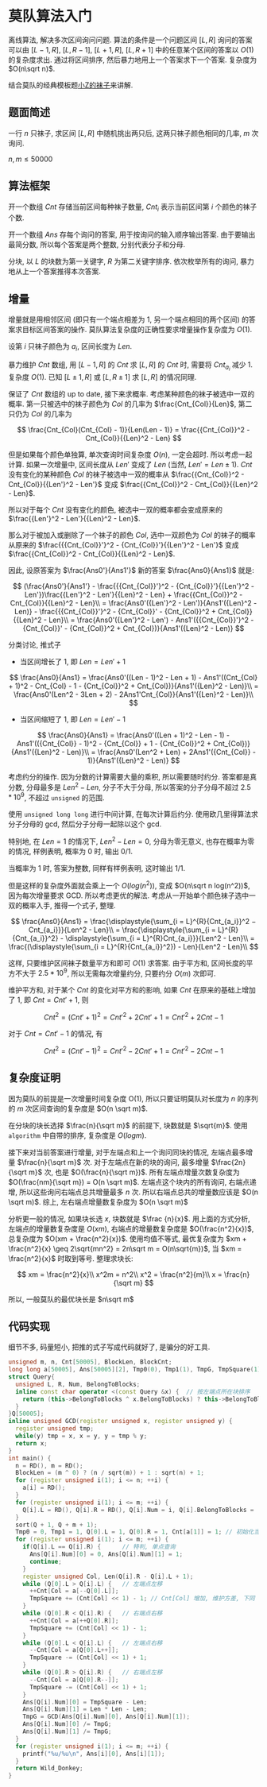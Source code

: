 # 莫队算法入门

离线算法, 解决多次区间询问问题. 算法的条件是一个问题区间 $[L, R]$ 询问的答案可以由 $[L - 1, R]$, $[L, R - 1]$, $[L + 1, R]$, $[L, R + 1]$ 中的任意某个区间的答案以 $O(1)$ 的复杂度求出. 通过将区间排序, 然后暴力地用上一个答案求下一个答案. 复杂度为 $O(n\sqrt n)$.

结合莫队的经典模板题[小Z的袜子](https://www.luogu.com.cn/problem/P1494)来讲解.

## 题面简述

一行 $n$ 只袜子, 求区间 $[L, R]$ 中随机挑出两只后, 这两只袜子颜色相同的几率, $m$ 次询问.

$n, m \leq 50000$

## 算法框架

开一个数组 $Cnt$ 存储当前区间每种袜子数量, $Cnt_i$ 表示当前区间第 $i$ 个颜色的袜子个数.

开一个数组 $Ans$ 存每个询问的答案, 用于按询问的输入顺序输出答案. 由于要输出最简分数, 所以每个答案是两个整数, 分别代表分子和分母.

分块, 以 $L$ 的块数为第一关键字, $R$ 为第二关键字排序. 依次枚举所有的询问, 暴力地从上一个答案推得本次答案.

## 增量

增量就是用相邻区间 (即只有一个端点相差为 $1$, 另一个端点相同的两个区间) 的答案求目标区间答案的操作. 莫队算法复杂度的正确性要求增量操作复杂度为 $O(1)$.

设第 $i$ 只袜子颜色为 $a_i$, 区间长度为 $Len$.

暴力维护 $Cnt$ 数组, 用 $[L - 1, R]$ 的 $Cnt$ 求 $[L, R]$ 的 $Cnt$ 时, 需要将 $Cnt_{a_i}$ 减少 $1$. 复杂度 $O(1)$. 已知 $[L \pm 1, R]$ 或 $[L, R \pm 1]$ 求 $[L, R]$ 的情况同理.

保证了 $Cnt$ 数组的 up to date, 接下来求概率. 考虑某种颜色的袜子被选中一双的概率. 第一只被选中的袜子颜色为 $Col$ 的几率为 $\frac{Cnt_{Col}}{Len}$, 第二只仍为 $Col$ 的几率为 

$$
\frac{Cnt_{Col}(Cnt_{Col} - 1)}{Len(Len - 1)} = \frac{{Cnt_{Col}}^2 - Cnt_{Col}}{{Len}^2 - Len}
$$

但是如果每个颜色单独算, 单次查询时间复杂度 $O(n)$, 一定会超时. 所以考虑一起计算. 如果一次增量中, 区间长度从 $Len'$ 变成了 $Len$ (当然, $Len' = Len \pm 1$). $Cnt$ 没有变化的某种颜色 $Col$ 的袜子被选中一双的概率从 $\frac{{Cnt_{Col}}^2 - Cnt_{Col}}{{Len'}^2 - Len'}$ 变成 $\frac{{Cnt_{Col}}^2 - Cnt_{Col}}{{Len}^2 - Len}$.

所以对于每个 $Cnt$ 没有变化的颜色, 被选中一双的概率都会变成原来的 $\frac{{Len'}^2 - Len'}{{Len}^2 - Len}$.

那么对于被加入或删除了一个袜子的颜色 $Col$, 选中一双颜色为 $Col$ 的袜子的概率从原来的 $\frac{{{Cnt_{Col}}'}^2 - {Cnt_{Col}}'}{{Len'}^2 - Len'}$ 变成 $\frac{{Cnt_{Col}}^2 - Cnt_{Col}}{{Len}^2 - Len}$.

因此, 设原答案为 $\frac{Ans0'}{Ans1'}$ 新的答案 $\frac{Ans0}{Ans1}$ 就是:

$$
(\frac{Ans0'}{Ans1'} - \frac{{{Cnt_{Col}}'}^2 - {Cnt_{Col}}'}{{Len'}^2 - Len'})\frac{{Len'}^2 - Len'}{{Len}^2 - Len} + \frac{{Cnt_{Col}}^2 - Cnt_{Col}}{{Len}^2 - Len}\\
= \frac{Ans0'({Len'}^2 - Len')}{Ans1'({Len}^2 - Len)} - \frac{{{Cnt_{Col}}'}^2 - {Cnt_{Col}}' - {Cnt_{Col}}^2 + Cnt_{Col}}{{Len}^2 - Len}\\
= \frac{Ans0'({Len'}^2 - Len') - Ans1'({{Cnt_{Col}}'}^2 - {Cnt_{Col}}' - {Cnt_{Col}}^2 + Cnt_{Col})}{Ans1'({Len}^2 - Len)}
$$

分类讨论, 推式子

* 当区间增长了 $1$, 即 $Len = Len' + 1$

$$
\frac{Ans0}{Ans1} = \frac{Ans0'((Len - 1)^2 - Len + 1) - Ans1'((Cnt_{Col} + 1)^2 - Cnt_{Col} - 1 - {Cnt_{Col}}^2 + Cnt_{Col})}{Ans1'({Len}^2 - Len)}\\
= \frac{Ans0'(Len^2 - 3Len + 2) - 2Ans1'Cnt_{Col}}{Ans1'({Len}^2 - Len)}\\
$$

* 当区间缩短了 $1$, 即 $Len = Len' - 1$

$$
\frac{Ans0}{Ans1} = \frac{Ans0'((Len + 1)^2 - Len - 1) - Ans1'(({Cnt_{Col}} - 1)^2 - {Cnt_{Col}} + 1 - {Cnt_{Col}}^2 + Cnt_{Col})}{Ans1'({Len}^2 - Len)}\\
= \frac{Ans0'(Len^2 + Len) + 2Ans1'({Cnt_{Col}} - 1)}{Ans1'({Len}^2 - Len)}
$$

考虑约分的操作. 因为分数的计算需要大量的乘积, 所以需要随时约分. 答案都是真分数, 分母最多是 $Len^2 - Len$, 分子不大于分母, 所以答案的分子分母不超过 $2.5*10^{9}$, 不超过 `unsigned` 的范围.

使用 `unsigned long long` 进行中间计算, 在每次计算后约分. 使用欧几里得算法求分子分母的 gcd, 然后分子分母一起除以这个 gcd.

特别地, 在 $Len = 1$ 的情况下, $Len^2 - Len = 0$, 分母为零无意义, 也存在概率为零的情况, 样例表明, 概率为 $0$ 时, 输出 $0/1$.

当概率为 $1$ 时, 答案为整数, 同样有样例表明, 这时输出 $1/1$.

但是这样的复杂度外面就会乘上一个 $O(log(n^2))$, 变成 $O(n\sqrt n log(n^2))$, 因为每次增量要求 GCD. 所以考虑更优的解法. 考虑从一开始单个颜色袜子选中一双的概率入手, 推得一个式子, 整理.

$$
\frac{Ans0}{Ans1} = \frac{\displaystyle{\sum_{i = L}^{R}{Cnt_{a_i}}^2 − Cnt_{a_i}}}{Len^2 - Len}\\
= \frac{\displaystyle{\sum_{i = L}^{R}{Cnt_{a_i}}^2} - \displaystyle{\sum_{i = L}^{R}Cnt_{a_i}}}{Len^2 - Len}\\
= \frac{(\displaystyle{\sum_{i = L}^{R}{Cnt_{a_i}}^2}) - Len}{Len^2 - Len}\\
$$

这样, 只要维护区间袜子数量平方和即可 $O(1)$ 求答案. 由于平方和, 区间长度的平方不大于 $2.5 * 10^9$, 所以无需每次增量约分, 只要约分 $O(m)$ 次即可.

维护平方和, 对于某个 $Cnt$ 的变化对平方和的影响, 如果 $Cnt$ 在原来的基础上增加了 $1$, 即 $Cnt = Cnt' + 1$, 则

$$
Cnt^2 = (Cnt' + 1)^2 = Cnt'^2 + 2Cnt' + 1 = Cnt'^2 + 2Cnt - 1
$$

对于 $Cnt = Cnt' - 1$ 的情况, 有

$$
Cnt^2 = (Cnt' - 1)^2 = Cnt'^2 - 2Cnt' + 1 = Cnt'^2 - 2Cnt - 1
$$

## 复杂度证明

因为莫队的前提是一次增量时间复杂度 O(1), 所以只要证明莫队对长度为 $n$ 的序列的 $m$ 次区间查询的复杂度是 $O(n \sqrt m)$.

在分块的块长选择 $\frac{n}{\sqrt m}$ 的前提下, 块数就是 $\sqrt{m}$. 使用 `algorithm` 中自带的排序, 复杂度是 $O(logm)$.

接下来对当前答案进行增量, 对于左端点和上一个询问同块的情况, 左端点最多增量 $\frac{n}{\sqrt m}$ 次. 对于左端点在新的块的询问, 最多增量 $\frac{2n}{\sqrt m}$ 次, 也是 $O(\frac{n}{\sqrt m})$. 所有左端点增量次数复杂度为 $O(\frac{nm}{\sqrt m}) = O(n \sqrt m)$. 左端点这个块内的所有询问, 右端点递增, 所以这些询问右端点总共增量最多 $n$ 次. 所以右端点总共的增量数应该是 $O(n \sqrt m)$. 综上, 左右端点增量数复杂度为 $O(n \sqrt m)$

分析更一般的情况, 如果块长选 $x$, 块数就是 $\frac {n}{x}$. 用上面的方式分析, 左端点的增量数复杂度是 $O(xm)$, 右端点的增量数复杂度是 $O(\frac{n^2}{x})$, 总复杂度为 $O(xm + \frac{n^2}{x})$. 使用均值不等式, 最优复杂度为 $xm + \frac{n^2}{x} \geq 2\sqrt{mn^2} = 2n\sqrt m = O(n\sqrt{m})$, 当 $xm = \frac{n^2}{x}$ 时取到等号. 整理求块长:

$$
xm = \frac{n^2}{x}\\
x^2m = n^2\\
x^2 = \frac{n^2}{m}\\
x = \frac{n}{\sqrt m}
$$

所以, 一般莫队的最优块长是 $n\sqrt m$

## 代码实现

细节不多, 码量短小, 把推的式子写成代码就好了, 是骗分的好工具.

```cpp
unsigned m, n, Cnt[50005], BlockLen, BlockCnt;
long long a[50005], Ans[50005][2], Tmp0(0), Tmp1(1), TmpG, TmpSquare(1);
struct Query{
  unsigned L, R, Num, BelongToBlocks;
  inline const char operator <(const Query &x) {  // 按左端点所在块排序 
    return (this->BelongToBlocks ^ x.BelongToBlocks) ? this->BelongToBlocks < x.BelongToBlocks : this->R < x.R;
  }
}Q[50005];
inline unsigned GCD(register unsigned x, register unsigned y) {
  register unsigned tmp;
  while(y) tmp = x, x = y, y = tmp % y;
  return x;
}
int main() {
  n = RD(), m = RD();
  BlockLen = (m ^ 0) ? (n / sqrt(m)) + 1 : sqrt(n) + 1;
  for (register unsigned i(1); i <= n; ++i) {
    a[i] = RD();
  }
  for (register unsigned i(1); i <= m; ++i) {
    Q[i].L = RD(), Q[i].R = RD(), Q[i].Num = i, Q[i].BelongToBlocks = (Q[i].L + BlockLen - 1) / BlockLen;
  }
  sort(Q + 1, Q + m + 1);
  Tmp0 = 0, Tmp1 = 1, Q[0].L = 1, Q[0].R = 1, Cnt[a[1]] = 1; // 初始化当前区间为 [1, 1] 
  for (register unsigned i(1); i <= m; ++i) {
    if(Q[i].L == Q[i].R) {      // 特判, 单点查询 
      Ans[Q[i].Num][0] = 0, Ans[Q[i].Num][1] = 1;
      continue;
    }
    register unsigned Col, Len(Q[i].R - Q[i].L + 1);
    while (Q[0].L > Q[i].L) {   // 左端点左移 
      ++Cnt[Col = a[--Q[0].L]];
      TmpSquare += (Cnt[Col] << 1) - 1; // Cnt[Col] 增加, 维护方差, 下同 
    }
    while (Q[0].R < Q[i].R) {   // 右端点右移 
      ++Cnt[Col = a[++Q[0].R]];
      TmpSquare += (Cnt[Col] << 1) - 1;
    }
    while (Q[0].L < Q[i].L) {   // 左端点右移
      --Cnt[Col = a[Q[0].L++]];
      TmpSquare -= (Cnt[Col] << 1) + 1;
    }
    while (Q[0].R > Q[i].R) {   // 右端点左移
      --Cnt[Col = a[Q[0].R--]];
      TmpSquare -= (Cnt[Col] << 1) + 1;
    }
    Ans[Q[i].Num][0] = TmpSquare - Len;
    Ans[Q[i].Num][1] = Len * Len - Len;
    TmpG = GCD(Ans[Q[i].Num][0], Ans[Q[i].Num][1]);
    Ans[Q[i].Num][0] /= TmpG;
    Ans[Q[i].Num][1] /= TmpG;
  }
  for (register unsigned i(1); i <= m; ++i) {
    printf("%u/%u\n", Ans[i][0], Ans[i][1]);
  }
  return Wild_Donkey;
}
```